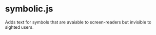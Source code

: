 symbolic.js
===========

Adds text for symbols that are avaiable to screen-readers but invisible to sighted users.
